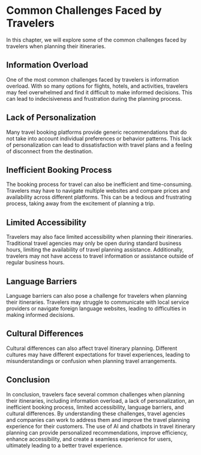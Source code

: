 Common Challenges Faced by Travelers
========================================================================================

In this chapter, we will explore some of the common challenges faced by travelers when planning their itineraries.

Information Overload
--------------------

One of the most common challenges faced by travelers is information overload. With so many options for flights, hotels, and activities, travelers may feel overwhelmed and find it difficult to make informed decisions. This can lead to indecisiveness and frustration during the planning process.

Lack of Personalization
-----------------------

Many travel booking platforms provide generic recommendations that do not take into account individual preferences or behavior patterns. This lack of personalization can lead to dissatisfaction with travel plans and a feeling of disconnect from the destination.

Inefficient Booking Process
---------------------------

The booking process for travel can also be inefficient and time-consuming. Travelers may have to navigate multiple websites and compare prices and availability across different platforms. This can be a tedious and frustrating process, taking away from the excitement of planning a trip.

Limited Accessibility
---------------------

Travelers may also face limited accessibility when planning their itineraries. Traditional travel agencies may only be open during standard business hours, limiting the availability of travel planning assistance. Additionally, travelers may not have access to travel information or assistance outside of regular business hours.

Language Barriers
-----------------

Language barriers can also pose a challenge for travelers when planning their itineraries. Travelers may struggle to communicate with local service providers or navigate foreign language websites, leading to difficulties in making informed decisions.

Cultural Differences
--------------------

Cultural differences can also affect travel itinerary planning. Different cultures may have different expectations for travel experiences, leading to misunderstandings or confusion when planning travel arrangements.

Conclusion
----------

In conclusion, travelers face several common challenges when planning their itineraries, including information overload, a lack of personalization, an inefficient booking process, limited accessibility, language barriers, and cultural differences. By understanding these challenges, travel agencies and companies can work to address them and improve the travel planning experience for their customers. The use of AI and chatbots in travel itinerary planning can provide personalized recommendations, improve efficiency, enhance accessibility, and create a seamless experience for users, ultimately leading to a better travel experience.
